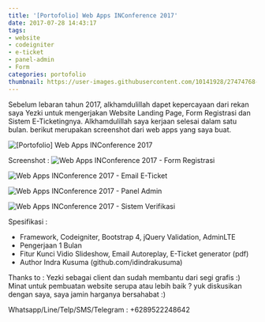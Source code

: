 ```yaml
---
title: '[Portofolio] Web Apps INConference 2017'
date: 2017-07-28 14:43:17
tags:
- website
- codeigniter
- e-ticket
- panel-admin
- Form
categories: portofolio
thumbnail: https://user-images.githubusercontent.com/10141928/27474768-24dc343e-582d-11e7-9937-f3483f054f02.png
---
```



Sebelum lebaran tahun 2017, alkhamdulillah dapet kepercayaan dari rekan saya Yezki untuk mengerjakan Website Landing Page, Form Registrasi dan Sistem E-Ticketingnya. Alkhamdulillah saya kerjaan selesai dalam satu bulan. berikut merupakan screenshot dari web apps yang saya buat.
<!-- more -->

![[Portofolio] Web Apps INConference 2017](https://user-images.githubusercontent.com/10141928/27474768-24dc343e-582d-11e7-9937-f3483f054f02.png)

Screenshot :
![Web Apps INConference 2017 - Form Registrasi](https://user-images.githubusercontent.com/10141928/27474783-330ba030-582d-11e7-86e8-a9073a764415.png)

![Web Apps INConference 2017 - Email E-Ticket](https://user-images.githubusercontent.com/10141928/27474830-56e5b662-582d-11e7-97b8-badfd5247a02.png)

![Web Apps INConference 2017 - Panel Admin](https://user-images.githubusercontent.com/10141928/27474901-8933cb5e-582d-11e7-9070-2c8be33e5d14.png)

![Web Apps INConference 2017 - Sistem Verifikasi](https://user-images.githubusercontent.com/10141928/27474984-c3a28c1c-582d-11e7-9e8b-ac725aa8e44b.jpg)

Spesifikasi :
- Framework, Codeigniter, Bootstrap 4, jQuery Validation, AdminLTE
- Pengerjaan 1 Bulan
- Fitur Kunci Vidio Slideshow, Email Autoreplay, E-Ticket generator (pdf)
- Author Indra Kusuma (github.com/idindrakusuma)

Thanks to : Yezki sebagai client dan sudah membantu dari segi grafis :)
Minat untuk pembuatan website serupa atau lebih baik ? yuk diskusikan dengan saya, saya jamin harganya bersahabat :)

Whatsapp/Line/Telp/SMS/Telegram : +6289522248642
